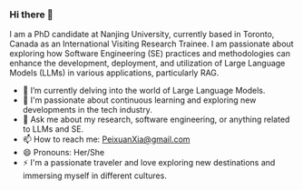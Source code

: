 ### Hi there 👋

I am a PhD candidate at Nanjing University, currently based in Toronto, Canada as an International Visiting Research Trainee. I am passionate about exploring how Software Engineering (SE) practices and methodologies can enhance the development, deployment, and utilization of Large Language Models (LLMs) in various applications, particularly RAG.

- 🔭 I’m currently delving into the world of Large Language Models.
- 🌱 I'm passionate about continuous learning and exploring new developments in the tech industry.
- 💬 Ask me about my research, software engineering, or anything related to LLMs and SE.
- 📫 How to reach me: PeixuanXia@gmail.com
- 😄 Pronouns: Her/She
- ⚡ I'm a passionate traveler and love exploring new destinations and immersing myself in different cultures.
